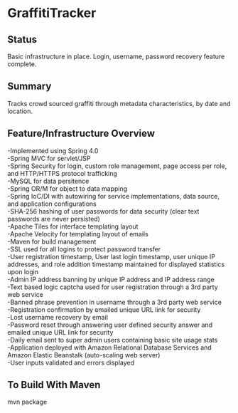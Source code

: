 GraffitiTracker
===============

Status
------
Basic infrastructure in place.  Login, username, password recovery feature complete.

Summary
-------
Tracks crowd sourced graffiti through metadata characteristics, by date and location.

Feature/Infrastructure Overview
----------------
-Implemented using Spring 4.0  
-Spring MVC for servlet/JSP  
-Spring Security for login, custom role management, page access per role, and HTTP/HTTPS protocol trafficking  
-MySQL for data persitence  
-Spring OR/M for object to data mapping  
-Spring IoC/DI with autowiring for service implementations, data source, and application configurations  
-SHA-256 hashing of user passwords for data security (clear text passwords are never persisted)   
-Apache Tiles for interface templating layout  
-Apache Velocity for templating layout of emails  
-Maven for build management  
-SSL used for all logins to protect password transfer  
-User registration timestamp, User last login timestamp, user unique IP addresses, and role addition timestamp maintained for displayed statistics upon login  
-Admin IP address banning by unique IP address and IP address range  
-Text based logic captcha used for user registration through a 3rd party web service  
-Banned phrase prevention in username through a 3rd party web service  
-Registration confirmation by emailed unique URL link for security  
-Lost username recovery by email  
-Password reset through answering user defined security answer and emailed unique URL link for security  
-Daily email sent to super admin users containing basic site usage stats  
-Application deployed with Amazon Relational Database Services and Amazon Elastic Beanstalk (auto-scaling web server)  
-User inputs validated and errors displayed  

To Build With Maven
-------------------
mvn package
